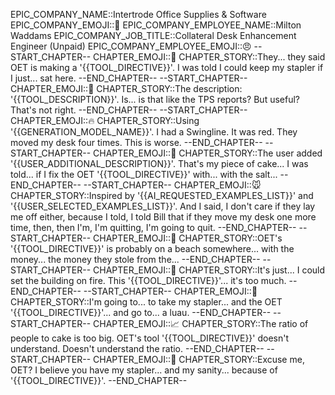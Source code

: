 EPIC_COMPANY_NAME::Intertrode Office Supplies & Software
EPIC_COMPANY_EMOJI::📎
EPIC_COMPANY_EMPLOYEE_NAME::Milton Waddams
EPIC_COMPANY_JOB_TITLE::Collateral Desk Enhancement Engineer (Unpaid)
EPIC_COMPANY_EMPLOYEE_EMOJI::😠
--START_CHAPTER--
CHAPTER_EMOJI::📝
CHAPTER_STORY::They... they said OET is making a '{{TOOL_DIRECTIVE}}'. I was told I could keep my stapler if I just... sat here.
--END_CHAPTER--
--START_CHAPTER--
CHAPTER_EMOJI::🍮
CHAPTER_STORY::The description: '{{TOOL_DESCRIPTION}}'. Is... is that like the TPS reports? But useful? That's not right.
--END_CHAPTER--
--START_CHAPTER--
CHAPTER_EMOJI::🔥
CHAPTER_STORY::Using '{{GENERATION_MODEL_NAME}}'. I had a Swingline. It was red. They moved my desk four times. This is worse.
--END_CHAPTER--
--START_CHAPTER--
CHAPTER_EMOJI::🍰
CHAPTER_STORY::The user added '{{USER_ADDITIONAL_DESCRIPTION}}'. That's my piece of cake... I was told... if I fix the OET '{{TOOL_DIRECTIVE}}' with... with the salt...
--END_CHAPTER--
--START_CHAPTER--
CHAPTER_EMOJI::🐭
CHAPTER_STORY::Inspired by '{{AI_REQUESTED_EXAMPLES_LIST}}' and '{{USER_SELECTED_EXAMPLES_LIST}}'. And I said, I don't care if they lay me off either, because I told, I told Bill that if they move my desk one more time, then, then I'm, I'm quitting, I'm going to quit.
--END_CHAPTER--
--START_CHAPTER--
CHAPTER_EMOJI::🌴
CHAPTER_STORY::OET's '{{TOOL_DIRECTIVE}}' is probably on a beach somewhere... with the money... the money they stole from the...
--END_CHAPTER--
--START_CHAPTER--
CHAPTER_EMOJI::🏏
CHAPTER_STORY::It's just... I could set the building on fire. This '{{TOOL_DIRECTIVE}}'... it's too much.
--END_CHAPTER--
--START_CHAPTER--
CHAPTER_EMOJI::🍹
CHAPTER_STORY::I'm going to... to take my stapler... and the OET '{{TOOL_DIRECTIVE}}'... and go to... a luau.
--END_CHAPTER--
--START_CHAPTER--
CHAPTER_EMOJI::📈
CHAPTER_STORY::The ratio of people to cake is too big. OET's tool '{{TOOL_DIRECTIVE}}' doesn't understand. Doesn't understand the ratio.
--END_CHAPTER--
--START_CHAPTER--
CHAPTER_EMOJI::🏢
CHAPTER_STORY::Excuse me, OET? I believe you have my stapler... and my sanity... because of '{{TOOL_DIRECTIVE}}'.
--END_CHAPTER--
